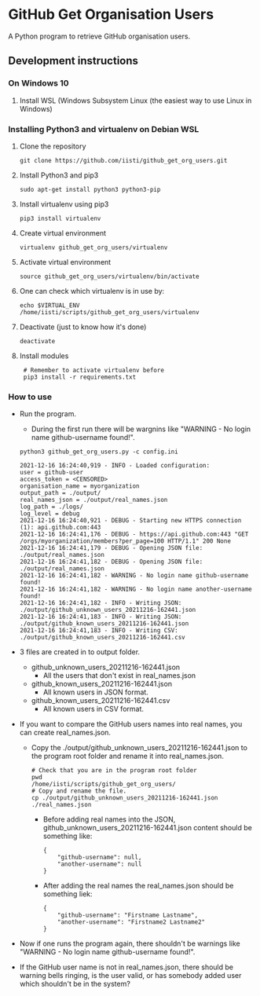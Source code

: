 # GitHub Get Organisation Users
A Python program to retrieve GitHub organisation users.

## Development instructions
### On Windows 10
1. Install WSL (Windows Subsystem Linux (the easiest way to use Linux in Windows)

### Installing Python3 and virtualenv on Debian WSL
1. Clone the repository
       
       git clone https://github.com/iisti/github_get_org_users.git
1. Install Python3 and pip3

       sudo apt-get install python3 python3-pip
1. Install virtualenv using pip3

       pip3 install virtualenv
1. Create virtual environment

       virtualenv github_get_org_users/virtualenv
1. Activate virtual environment

       source github_get_org_users/virtualenv/bin/activate
1. One can check which virtualenv is in use by:

       echo $VIRTUAL_ENV
       /home/iisti/scripts/github_get_org_users/virtualenv
1. Deactivate (just to know how it's done)

       deactivate
       
1. Install modules
        
        # Remember to activate virtualenv before
        pip3 install -r requirements.txt
        
### How to use
* Run the program.
  *  During the first run there will be wargnins like "WARNING - No login name github-username found!".
    ~~~
    python3 github_get_org_users.py -c config.ini

    2021-12-16 16:24:40,919 - INFO - Loaded configuration:
    user = github-user
    access_token = <CENSORED>
    organisation_name = myorganization
    output_path = ./output/
    real_names_json = ./output/real_names.json
    log_path = ./logs/
    log_level = debug
    2021-12-16 16:24:40,921 - DEBUG - Starting new HTTPS connection (1): api.github.com:443
    2021-12-16 16:24:41,176 - DEBUG - https://api.github.com:443 "GET /orgs/myorganization/members?per_page=100 HTTP/1.1" 200 None
    2021-12-16 16:24:41,179 - DEBUG - Opening JSON file: ./output/real_names.json
    2021-12-16 16:24:41,182 - DEBUG - Opening JSON file: ./output/real_names.json
    2021-12-16 16:24:41,182 - WARNING - No login name github-username found!
    2021-12-16 16:24:41,182 - WARNING - No login name another-username found!
    2021-12-16 16:24:41,182 - INFO - Writing JSON: ./output/github_unknown_users_20211216-162441.json
    2021-12-16 16:24:41,183 - INFO - Writing JSON: ./output/github_known_users_20211216-162441.json
    2021-12-16 16:24:41,183 - INFO - Writing CSV: ./output/github_known_users_20211216-162441.csv
    ~~~

* 3 files are created in to output folder.
    * github_unknown_users_20211216-162441.json
        * All the users that don't exist in real_names.json
    * github_known_users_20211216-162441.json
        * All known users in JSON format.
    * github_known_users_20211216-162441.csv
        * All known users in CSV format.

* If you want to compare the GitHub users names into real names, you can create real_names.json.
  * Copy the ./output/github_unknown_users_20211216-162441.json to the program root folder and rename it into real_names.json.
    ~~~
    # Check that you are in the program root folder
    pwd
    /home/iisti/scripts/github_get_org_users/
    # Copy and rename the file.
    cp ./output/github_unknown_users_20211216-162441.json ./real_names.json
    ~~~
    
    * Before adding real names into the JSON, github_unknown_users_20211216-162441.json content should be something like:
        ~~~
        {
            "github-username": null,
            "another-username": null
        }
        ~~~
    * After adding the real names the real_names.json should be something liek:
        ~~~
        {
            "github-username": "Firstname Lastname",
            "another-username": "Firstname2 Lastname2"
        }
        ~~~

* Now if one runs the program again, there shouldn't be warnings like "WARNING - No login name github-username found!".
* If the GitHub user name is not in real_names.json, there should be warning bells ringing, is the user valid, or has somebody added user which shouldn't be in the system?
